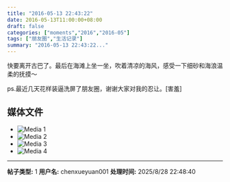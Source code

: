 ```yaml
---
title: "2016-05-13 22:43:22"
date: 2016-05-13T11:00:00+08:00
draft: false
categories: ["moments","2016","2016-05"]
tags: ["朋友圈","生活记录"]
summary: "2016-05-13 22:43:22..."
---
```


快要离开古巴了。最后在海滩上坐一坐，吹着清凉的海风，感受一下细砂和海浪温柔的抚摸～

ps.最近几天花样装逼洗屏了朋友圈，谢谢大家对我的忍让。[害羞]

## 媒体文件

- ![Media 1](/Moments/photos/2016-05-13/201605132243220.jpg)
- ![Media 2](/Moments/photos/2016-05-13/201605132243221.jpg)
- ![Media 3](/Moments/photos/2016-05-13/201605132243222.jpg)
- ![Media 4](/Moments/photos/2016-05-13/201605132243223.jpg)

---

**帖子类型:** 1
**用户名:** chenxueyuan001
**处理时间:** 2025/8/28 22:48:40
